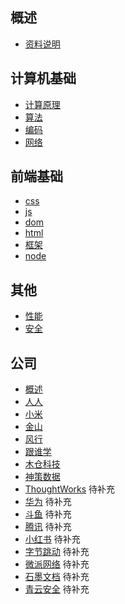 ## 概述

-   [资料说明](./README.md)

## 计算机基础

-   [计算原理](./computer.md)
-   [算法](./algorithm.md)
-   [编码](./encode.md)
-   [网络](./net.md)

## 前端基础

-   [css](./css.md)
-   [js](./js.md)
-   [dom](./dom.md)
-   [html](./html.md)
-   [框架](./frame.md)
-   [node](./node.md)

## 其他

-   [性能](./performance.md)
-   [安全](./security.md)

## 公司

-   [概述](./company/README.md)
-   [人人](./人人.md)
-   [小米](./小米.md)
-   [金山](./金山.md)
-   [风行](./风行.md)
-   [跟谁学](./跟谁学.md)
-   [木仓科技](./木仓科技.md)
-   [神策数据](./神策数据.md)
-   [ThoughtWorks](./ThoughtWorks.md) 待补充
-   [华为](./华为.md) 待补充
-   [斗鱼](./斗鱼.md) 待补充
-   [腾讯](./腾讯.md) 待补充
-   [小红书](./小红书.md) 待补充
-   [字节跳动](./字节跳动.md) 待补充
-   [微派网络](./微派网络.md) 待补充
-   [石墨文档](./石墨文档.md) 待补充
-   [青云安全](./青云安全.md) 待补充
